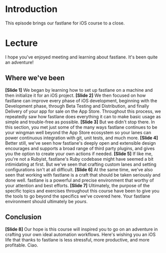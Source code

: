 # Introduction
This episode brings our fastlane for iOS course to a close. 
# Lecture
I hope you've enjoyed meeting and learning about fastlane. It's been quite an adventure!
## Where we've been
**[Slide 1]** 
We began by learning how to set up fastlane on a machine and then initialize it for an iOS project. 
**[Slide 2]** 
We then focused on how fastlane can improve every phase of iOS development, beginning with the Development phase, through Beta Testing and Distribution, and finally Delivery of your app for sale on the App Store. Throughout this process, we repeatedly saw how fastlane does everything it can to make basic usage as simple and trouble-free as possible.
**[Slide 3]** 
But we didn't stop there. In this section, you met just some of the many ways fastlane continues to be your wingman well beyond the App Store ecosystem so your lanes can power continuous integration with git, unit tests, and much more. 
**[Slide 4]** 
Better still, we've seen how fastlane's deeply open and extensible design encourages and supports a broad range of third party plugins, and gives you the option to create your own actions if needed. 
**[Slide 5]** 
If like me, you're not a Rubyist, fastlane's Ruby codebase might have seemed a bit intimidating at first. But we've seen that crafting custom lanes and setting configurations isn't at all difficult. 
**[Slide 6]** 
At the same time, we've also seen that working with fastlane is a craft that should be taken seriously and done well. fastlane is a powerful and precise environment that worthy of your attention and best efforts.
**[Slide 7]** 
Ultimately, the purpose of the specific topics and exercises throughout this course have been to give you the tools to go beyond the specifics we've covered here. 
Your fastlane environment should ultimately be *yours*. 
## Conclusion
**[Slide 8]** 
Our hope is this course will inspired you to go on an adventure in crafting your own ideal automation workflows. 
Here's wishing you an iOS life that thanks to fastlane is less stressful, more productive, and more profitable. Ciao.